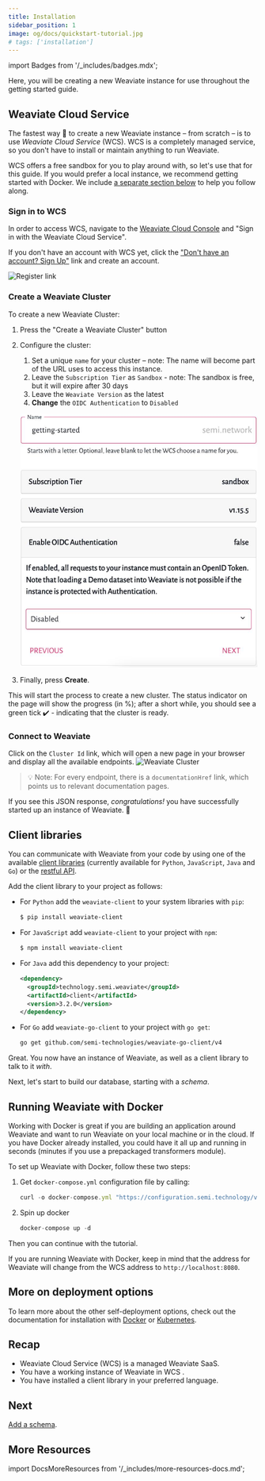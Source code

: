 ```yaml
---
title: Installation
sidebar_position: 1
image: og/docs/quickstart-tutorial.jpg
# tags: ['installation']
---
```

import Badges from '/_includes/badges.mdx';

<Badges/>

Here, you will be creating a new Weaviate instance for use throughout the getting started guide.

## Weaviate Cloud Service

The fastest way 🚀 to create a new Weaviate instance – from scratch – is to use _Weaviate Cloud Service_ (WCS). WCS is a completely managed service, so you don't have to install or maintain anything to run Weaviate.   

WCS offers a free sandbox for you to play around with, so let's use that for this guide. If you would prefer a local instance, we recommend getting started with Docker. We include [a separate section below](#running-weaviate-with-docker) to help you follow along.

### Sign in to WCS

In order to access WCS, navigate to the [Weaviate Cloud Console](https://console.semi.technology/) and "Sign in with the Weaviate Cloud Service". 

If you don't have an account with WCS yet, click the ["Don't have an account? Sign Up"](https://auth.wcs.api.semi.technology/auth/realms/SeMI/protocol/openid-connect/registrations?client_id=wcs&response_type=code&redirect_uri=https://console.semi.technology/console/wcs) link and create an account.

![Register link](./img/register.jpg)

### Create a Weaviate Cluster

To create a new Weaviate Cluster:
1. Press the "Create a Weaviate Cluster" button
1. Configure the cluster:
    1. Set a unique `name` for your cluster – note: The name will become part of the URL uses to access this instance. 
    1. Leave the `Subscription Tier` as `Sandbox` - note: The sandbox is free, but it will expire after 30 days
    1. Leave the `Weaviate Version` as the latest
    1. **Change** the `OIDC Authentication` to `Disabled`
    
    ![Cluster Configuration](./img/WCS-screenshot.jpg)
1. Finally, press **Create**.

This will start the process to create a new cluster. The status indicator on the page will show the progress (in %); after a short while, you should see a green tick ✔️ - indicating that the cluster is ready.


### Connect to Weaviate

Click on the `Cluster Id` link, which will open a new page in your browser and display all the available endpoints.
![Weaviate Cluster](./img/weaviate-cluster.jpg)

> 💡 Note: For every endpoint, there is a `documentationHref` link, which points us to relevant documentation pages.

If you see this JSON response, *congratulations!* you have successfully started up an instance of Weaviate. 🎉

## Client libraries

You can communicate with Weaviate from your code by using one of the available [client libraries](../client-libraries/) (currently available for `Python`, `JavaScript`, `Java` and `Go`) or the [restful API](/developers/weaviate/current/restful-api-references/).

Add the client library to your project as follows:

* For `Python` add the `weaviate-client` to your system libraries with `pip`:
  ```bash
  $ pip install weaviate-client
  ```

* For `JavaScript` add `weaviate-client` to your project with `npm`:
  ```bash
  $ npm install weaviate-client
  ```

* For `Java` add this dependency to your project:
  ```xml
  <dependency>
    <groupId>technology.semi.weaviate</groupId>
    <artifactId>client</artifactId>
    <version>3.2.0</version>
  </dependency>
  ```

* For `Go` add `weaviate-go-client` to your project with `go get`:
  ```bash
  go get github.com/semi-technologies/weaviate-go-client/v4
  ```

Great. You now have an instance of Weaviate, as well as a client library to talk to it *with*. 

Next, let's start to build our database, starting with a *schema*.

## Running Weaviate with Docker

Working with Docker is great if you are building an application around Weaviate and want to run Weaviate on your local machine or in the cloud. If you have Docker already installed, you could have it all up and running in seconds (minutes if you use a  prepackaged transformers module).

To set up Weaviate with Docker, follow these two steps:

1. Get `docker-compose.yml` configuration file by calling:
    ```js
    curl -o docker-compose.yml "https://configuration.semi.technology/v2/docker-compose/docker-compose.yml?enterprise_usage_collector=false&modules=standalone&runtime=docker-compose&weaviate_version={{ site.weaviate_version }}"
    ```
1. Spin up docker
    ```js
    docker-compose up -d
    ```

Then you can continue with the tutorial.

If you are running Weaviate with Docker, keep in mind that the address for Weaviate will change from the WCS address to `http://localhost:8080`.
## More on deployment options

To learn more about the other self-deployment options, check out the documentation for installation with [Docker](https://weaviate.io/developers/weaviate/current/installation/docker-compose.html) or [Kubernetes](https://weaviate.io/developers/weaviate/current/installation/kubernetes.html). 

## Recap

* Weaviate Cloud Service (WCS) is a managed Weaviate SaaS.
* You have a working instance of Weaviate in WCS .
* You have installed a client library in your preferred language.

## Next

[Add a schema](./schema.html).

## More Resources

import DocsMoreResources from '/_includes/more-resources-docs.md';

<DocsMoreResources />
